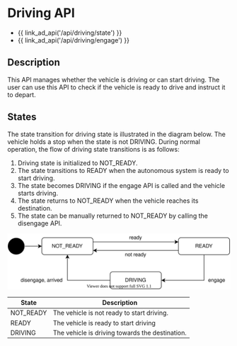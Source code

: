 # Driving API

- {{ link_ad_api('/api/driving/state') }}
- {{ link_ad_api('/api/driving/engage') }}

## Description

This API manages whether the vehicle is driving or can start driving.
The user can use this API to check if the vehicle is ready to drive and instruct it to depart.

## States

The state transition for driving state is illustrated in the diagram below.
The vehicle holds a stop when the state is not DRIVING.
During normal operation, the flow of driving state transitions is as follows:

1. Driving state is initialized to NOT_READY.
2. The state transitions to READY when the autonomous system is ready to start driving.
3. The state becomes DRIVING if the engage API is called and the vehicle starts driving.
4. The state returns to NOT_READY when the vehicle reaches its destination.
5. The state can be manually returned to NOT_READY by calling the disengage API.

![driving-state](./driving-state.drawio.svg)

| State     | Description                                     |
| --------- | ----------------------------------------------- |
| NOT_READY | The vehicle is not ready to start driving.      |
| READY     | The vehicle is ready to start driving           |
| DRIVING   | The vehicle is driving towards the destination. |
